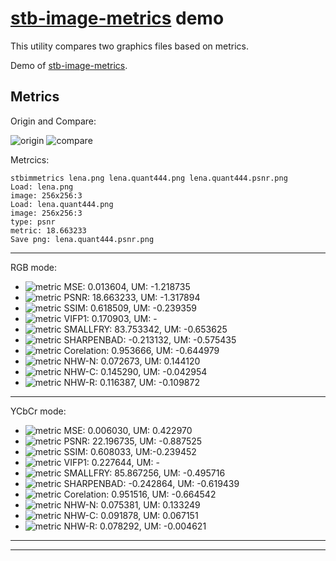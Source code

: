 # [stb-image-metrics](https://github.com/ImageProcessing-ElectronicPublications/stb-image-metrics) demo

This utility compares two graphics files based on metrics.

Demo of [stb-image-metrics](https://github.com/ImageProcessing-ElectronicPublications/stb-image-metrics).

## Metrics

Origin and Compare:

![origin](images/lena.png) ![compare](images/lena.quant444.png)

Metrcics:

```shell
stbimmetrics lena.png lena.quant444.png lena.quant444.psnr.png 
Load: lena.png
image: 256x256:3
Load: lena.quant444.png
image: 256x256:3
type: psnr
metric: 18.663233
Save png: lena.quant444.psnr.png

```

---

RGB mode:

* ![metric](images/lena.quant444.mse.png) MSE: 0.013604, UM: -1.218735
* ![metric](images/lena.quant444.psnr.png) PSNR: 18.663233, UM: -1.317894
* ![metric](images/lena.quant444.ssim.png) SSIM: 0.618509, UM: -0.239359 
* ![metric](images/lena.quant444.vifp1.png) VIFP1: 0.170903, UM: -
* ![metric](images/lena.quant444.smallfry.png) SMALLFRY: 83.753342, UM: -0.653625
* ![metric](images/lena.quant444.shbad.png) SHARPENBAD: -0.213132, UM: -0.575435
* ![metric](images/lena.quant444.cor.png) Corelation: 0.953666, UM: -0.644979
* ![metric](images/lena.quant444.nhw-n.png) NHW-N: 0.072673, UM: 0.144120
* ![metric](images/lena.quant444.nhw-c.png) NHW-C: 0.145290, UM: -0.042954
* ![metric](images/lena.quant444.nhw-r.png) NHW-R: 0.116387, UM: -0.109872

---

YCbCr mode:

* ![metric](images/lena.quant444.mse.y.png) MSE: 0.006030, UM: 0.422970
* ![metric](images/lena.quant444.psnr.y.png) PSNR: 22.196735, UM: -0.887525
* ![metric](images/lena.quant444.ssim.y.png) SSIM: 0.608033, UM:-0.239452
* ![metric](images/lena.quant444.vifp1.y.png) VIFP1: 0.227644, UM: -
* ![metric](images/lena.quant444.smallfry.y.png) SMALLFRY: 85.867256, UM: -0.495716
* ![metric](images/lena.quant444.shbad.y.png) SHARPENBAD: -0.242864, UM: -0.619439
* ![metric](images/lena.quant444.cor.y.png) Corelation: 0.951516, UM: -0.664542
* ![metric](images/lena.quant444.nhw-n.y.png) NHW-N: 0.075381, UM: 0.133249
* ![metric](images/lena.quant444.nhw-c.y.png) NHW-C: 0.091878, UM: 0.067151
* ![metric](images/lena.quant444.nhw-r.y.png) NHW-R: 0.078292, UM: -0.004621


---

---
